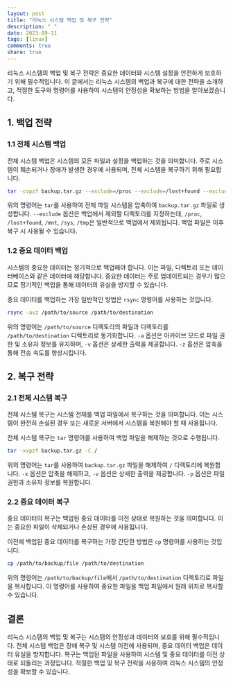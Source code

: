 ```yaml
---
layout: post
title: "리눅스 시스템 백업 및 복구 전략"
description: " "
date: 2023-09-11
tags: [linux]
comments: true
share: true
---
```


리눅스 시스템의 백업 및 복구 전략은 중요한 데이터와 시스템 설정을 안전하게 보호하기 위해 필수적입니다. 이 글에서는 리눅스 시스템의 백업과 복구에 대한 전략을 소개하고, 적절한 도구와 명령어를 사용하여 시스템의 안정성을 확보하는 방법을 알아보겠습니다.

## 1. 백업 전략

### 1.1 전체 시스템 백업

전체 시스템 백업은 시스템의 모든 파일과 설정을 백업하는 것을 의미합니다. 주로 시스템이 훼손되거나 장애가 발생한 경우에 사용되며, 전체 시스템을 복구하기 위해 필요합니다. 

```bash
tar -cvpzf backup.tar.gz --exclude=/proc --exclude=/lost+found --exclude=/backup.tar.gz --exclude=/mnt --exclude=/sys --exclude=/tmp /
```

위의 명령어는 `tar`를 사용하여 전체 파일 시스템을 압축하여 `backup.tar.gz` 파일로 생성합니다. `--exclude` 옵션은 백업에서 제외할 디렉토리를 지정하는데, `/proc`, `/lost+found`, `/mnt`, `/sys`, `/tmp`은 일반적으로 백업에서 제외됩니다. 백업 파일은 이후 복구 시 사용될 수 있습니다.

### 1.2 중요 데이터 백업

시스템의 중요한 데이터는 정기적으로 백업해야 합니다. 이는 파일, 디렉토리 또는 데이터베이스와 같은 데이터에 해당합니다. 중요한 데이터는 주로 업데이트되는 경우가 많으므로 정기적인 백업을 통해 데이터의 유실을 방지할 수 있습니다.

중요 데이터를 백업하는 가장 일반적인 방법은 `rsync` 명령어를 사용하는 것입니다.

```bash
rsync -avz /path/to/source /path/to/destination
```

위의 명령어는 `/path/to/source` 디렉토리의 파일과 디렉토리를 `/path/to/destination` 디렉토리로 동기화합니다. `-a` 옵션은 아카이브 모드로 파일 권한 및 소유자 정보를 유지하며, `-v` 옵션은 상세한 출력을 제공합니다. `-z` 옵션은 압축을 통해 전송 속도를 향상시킵니다.

## 2. 복구 전략

### 2.1 전체 시스템 복구

전체 시스템 복구는 시스템 전체를 백업 파일에서 복구하는 것을 의미합니다. 이는 시스템이 완전히 손실된 경우 또는 새로운 서버에서 시스템을 복원해야 할 때 사용됩니다.

전체 시스템 복구는 `tar` 명령어를 사용하여 백업 파일을 해제하는 것으로 수행됩니다.

```bash
tar -xvpzf backup.tar.gz -C /
```

위의 명령어는 `tar`를 사용하여 `backup.tar.gz` 파일을 해제하여 `/` 디렉토리에 복원합니다. `-x` 옵션은 압축을 해제하고, `-v` 옵션은 상세한 출력을 제공합니다. `-p` 옵션은 파일 권한과 소유자 정보를 복원합니다.

### 2.2 중요 데이터 복구

중요 데이터의 복구는 백업된 중요 데이터를 이전 상태로 복원하는 것을 의미합니다. 이는 중요한 파일이 삭제되거나 손상된 경우에 사용됩니다.

이전에 백업된 중요 데이터를 복구하는 가장 간단한 방법은 `cp` 명령어를 사용하는 것입니다.

```bash
cp /path/to/backup/file /path/to/destination
```

위의 명령어는 `/path/to/backup/file`에서 `/path/to/destination` 디렉토리로 파일을 복사합니다. 이 명령어를 사용하여 중요한 파일을 백업 파일에서 원래 위치로 복사할 수 있습니다.

## 결론

리눅스 시스템의 백업 및 복구는 시스템의 안정성과 데이터의 보호를 위해 필수적입니다. 전체 시스템 백업은 장애 복구 및 시스템 이전에 사용되며, 중요 데이터 백업은 데이터 유실을 방지합니다. 복구는 백업된 파일을 사용하여 시스템 및 중요 데이터를 이전 상태로 되돌리는 과정입니다. 적절한 백업 및 복구 전략을 사용하여 리눅스 시스템의 안정성을 확보할 수 있습니다.